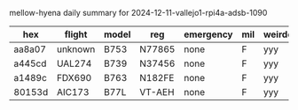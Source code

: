 mellow-hyena daily summary for 2024-12-11-vallejo1-rpi4a-adsb-1090

|hex|flight|model|reg|emergency|mil|weirdo|
|--|--|--|--|--|--|--|
|aa8a07|unknown|B753|N77865|none|F|yyy|
|a445cd|UAL274|B739|N37456|none|F|yyy|
|a1489c|FDX690|B763|N182FE|none|F|yyy|
|80153d|AIC173|B77L|VT-AEH|none|F|yyy|
